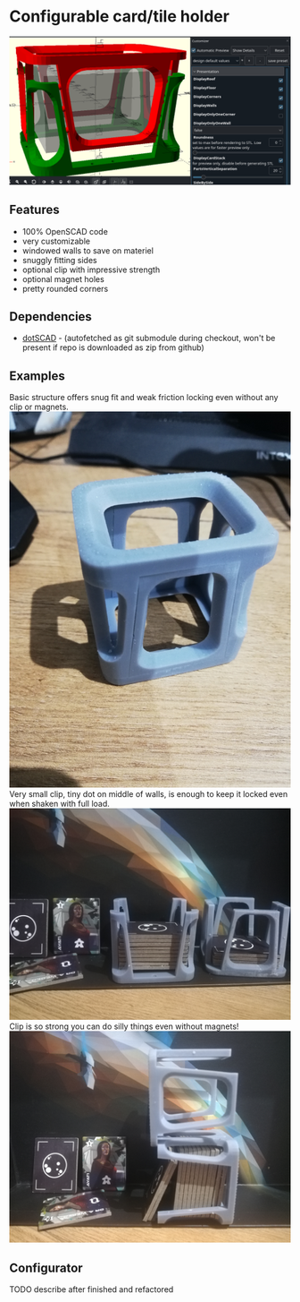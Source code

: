 # Configurable card/tile holder

![Configurator](img/configurator.png)

## Features

- 100% OpenSCAD code
- very customizable
- windowed walls to save on materiel
- snuggly fitting sides
- optional clip with impressive strength
- optional magnet holes
- pretty rounded corners

## Dependencies

- [dotSCAD](https://github.com/JustinSDK/dotSCAD) - (autofetched as git submodule during checkout, won't be present if repo is downloaded as zip from github)

## Examples
 
 Basic structure offers snug fit and weak friction locking even without any clip or magnets.
![Closed box](img/closed.jpg)
Very small clip, tiny dot on middle of walls, is enough to keep it locked even when shaken with full load.
![Open box](img/ganimedes_open.jpg)
Clip is so strong you can do silly things even without magnets!
![Clip is strong!](img/ganimedes_clipstrength.jpg)

## Configurator
 
 TODO describe after finished and refactored